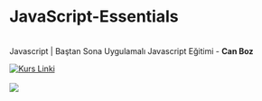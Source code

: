 # JavaScript-Essentials
<br>
Javascript | Baştan Sona Uygulamalı Javascript Eğitimi - <b>Can Boz</b>
<br>


  [![Kurs Linki](https://img.shields.io/badge/Kurs%20Linki%20-izlemek%20için%20tıklayın-slateblue)](https://www.udemy.com/course/javascript-egitimi/learn/lecture/36896436#overview)
  <br> <br>
<img src="https://user-images.githubusercontent.com/73097560/115834477-dbab4500-a447-11eb-908a-139a6edaec5c.gif"> 
